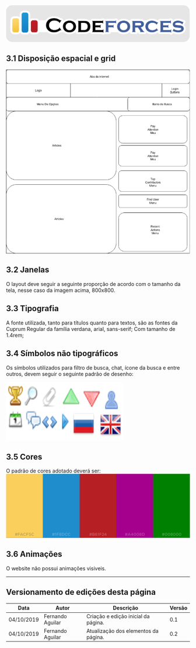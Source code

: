 <span style="margin-left: 0%;">![Codeforces Logo](../images/codeforces.png)</span>


## 3.1 Disposição espacial e grid

<span style="align: center; ">![Grid](images/grid.png)</span>


## 3.2 Janelas
O layout deve seguir a seguinte proporção de acordo com o tamanho da tela, nesse caso da imagem acima, 800x800.

## 3.3 Tipografia

A fonte utilizada, tanto para títulos quanto para textos, são as fontes da Cuprum Regular da família verdana, arial, sans-serif; Com tamanho de 1.4rem;

## 3.4 Símbolos não tipográficos
Os símbolos utilizados para filtro de busca, chat, ícone da busca e entre outros, devem seguir o seguinte padrão de desenho:

<span style="align: center;">![Cores](images/icons.png)</span>


## 3.5 Cores

O padrão de cores adotado deverá ser:
<span style="align: center;">![Cores](images/cores.png)</span>


## 3.6 Animações

O website não possui animações visiveis.

***
## Versionamento de edições desta página
| Data | Autor | Descrição | Versão |
|------|-------|-----------|--------|
| 04/10/2019 | Fernando Aguilar | Criação e edição inicial da página. | 0.1 |
| 04/10/2019 | Fernando Aguilar | Atualização dos elementos da página. | 0.2 |

